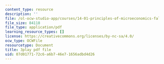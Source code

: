 ```yaml
---
content_type: resource
description: ''
file: /ol-ocw-studio-app/courses/14-01-principles-of-microeconomics-fall-2018/07d0177172c6a6b746e71656adbd4d26_BNy84DCRxzo.pdf
file_size: 84118
file_type: application/pdf
learning_resource_types: []
license: https://creativecommons.org/licenses/by-nc-sa/4.0/
ocw_type: OCWFile
resourcetype: Document
title: 3play pdf file
uid: 07d01771-72c6-a6b7-46e7-1656adbd4d26
---
```

